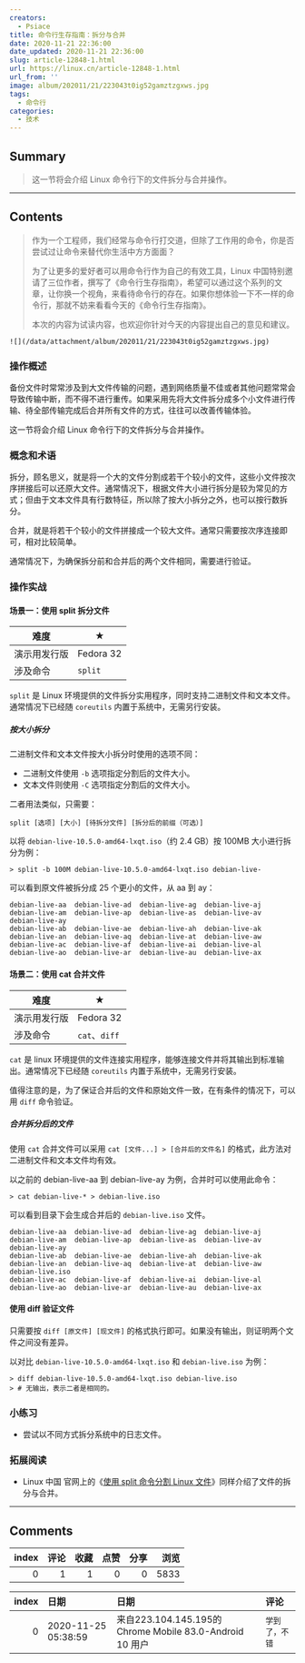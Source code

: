 ```yaml
---
creators:
  - Psiace
title: 命令行生存指南：拆分与合并
date: 2020-11-21 22:36:00
date_updated: 2020-11-21 22:36:00
slug: article-12848-1.html
url: https://linux.cn/article-12848-1.html
url_from: ''
image: album/202011/21/223043t0ig52gamztzgxws.jpg
tags:
  - 命令行
categories:
  - 技术
---
```


## Summary

> 这一节将会介绍 Linux 命令行下的文件拆分与合并操作。

***

<!-- more -->

## Contents

> 
> 作为一个工程师，我们经常与命令行打交道，但除了工作用的命令，你是否尝试过让命令来替代你生活中方方面面？
> 
> 
> 为了让更多的爱好者可以用命令行作为自己的有效工具，Linux 中国特别邀请了三位作者，撰写了《命令行生存指南》，希望可以通过这个系列的文章，让你换一个视角，来看待命令行的存在。如果你想体验一下不一样的命令行，那就不妨来看看今天的《命令行生存指南》。
> 
> 
> 本次的内容为试读内容，也欢迎你针对今天的内容提出自己的意见和建议。
> 
> 
> 

`![](/data/attachment/album/202011/21/223043t0ig52gamztzgxws.jpg)`

### 操作概述

备份文件时常常涉及到大文件传输的问题，遇到网络质量不佳或者其他问题常常会导致传输中断，而不得不进行重传。如果采用先将大文件拆分成多个小文件进行传输、待全部传输完成后合并所有文件的方式，往往可以改善传输体验。

这一节将会介绍 Linux 命令行下的文件拆分与合并操作。

### 概念和术语

拆分，顾名思义，就是将一个大的文件分割成若干个较小的文件，这些小文件按次序拼接后可以还原大文件。通常情况下，根据文件大小进行拆分是较为常见的方式；但由于文本文件具有行数特征，所以除了按大小拆分之外，也可以按行数拆分。

合并，就是将若干个较小的文件拼接成一个较大文件。通常只需要按次序连接即可，相对比较简单。

通常情况下，为确保拆分前和合并后的两个文件相同，需要进行验证。

### 操作实战

#### 场景一：使用 split 拆分文件

| 难度 | ★ |
| --- | --- |
| 演示用发行版 | Fedora 32 |
| 涉及命令 | `split` |

`split` 是 Linux 环境提供的文件拆分实用程序，同时支持二进制文件和文本文件。通常情况下已经随 `coreutils` 内置于系统中，无需另行安装。

##### 按大小拆分

二进制文件和文本文件按大小拆分时使用的选项不同：

* 二进制文件使用 `-b` 选项指定分割后的文件大小。
* 文本文件则使用 `-C` 选项指定分割后的文件大小。

二者用法类似，只需要：

```shell
split [选项] [大小] [待拆分文件] [拆分后的前缀（可选）]
```

以将 `debian-live-10.5.0-amd64-lxqt.iso`（约 2.4 GB）按 100MB 大小进行拆分为例：

```shell
> split -b 100M debian-live-10.5.0-amd64-lxqt.iso debian-live-
```

可以看到原文件被拆分成 25 个更小的文件，从 aa 到 ay：

```shell
debian-live-aa  debian-live-ad  debian-live-ag  debian-live-aj  debian-live-am  debian-live-ap  debian-live-as  debian-live-av  debian-live-ay
debian-live-ab  debian-live-ae  debian-live-ah  debian-live-ak  debian-live-an  debian-live-aq  debian-live-at  debian-live-aw
debian-live-ac  debian-live-af  debian-live-ai  debian-live-al  debian-live-ao  debian-live-ar  debian-live-au  debian-live-ax
```

#### 场景二：使用 cat 合并文件

| 难度 | ★ |
| --- | --- |
| 演示用发行版 | Fedora 32 |
| 涉及命令 | `cat`、`diff` |

`cat` 是 linux 环境提供的文件连接实用程序，能够连接文件并将其输出到标准输出。通常情况下已经随 `coreutils` 内置于系统中，无需另行安装。

值得注意的是，为了保证合并后的文件和原始文件一致，在有条件的情况下，可以用 `diff` 命令验证。

##### 合并拆分后的文件

使用 `cat` 合并文件可以采用 `cat [文件...] > [合并后的文件名]` 的格式，此方法对二进制文件和文本文件均有效。

以之前的 debian-live-aa 到 debian-live-ay 为例，合并时可以使用此命令：

```shell
> cat debian-live-* > debian-live.iso
```

可以看到目录下会生成合并后的 `debian-live.iso` 文件。

```shell
debian-live-aa  debian-live-ad  debian-live-ag  debian-live-aj  debian-live-am  debian-live-ap  debian-live-as  debian-live-av  debian-live-ay
debian-live-ab  debian-live-ae  debian-live-ah  debian-live-ak  debian-live-an  debian-live-aq  debian-live-at  debian-live-aw  debian-live.iso
debian-live-ac  debian-live-af  debian-live-ai  debian-live-al  debian-live-ao  debian-live-ar  debian-live-au  debian-live-ax
```

#### 使用 diff 验证文件

只需要按 `diff [原文件] [现文件]` 的格式执行即可。如果没有输出，则证明两个文件之间没有差异。

以对比 `debian-live-10.5.0-amd64-lxqt.iso` 和 `debian-live.iso` 为例：

```shell
> diff debian-live-10.5.0-amd64-lxqt.iso debian-live.iso
> # 无输出，表示二者是相同的。
```

### 小练习

* 尝试以不同方式拆分系统中的日志文件。

### 拓展阅读

* Linux 中国 官网上的《[使用 split 命令分割 Linux 文件](https://linux.cn/article-11682-1.html)》同样介绍了文件的拆分与合并。

***

## Comments


|   index |   评论 |   收藏 |   点赞 |   分享 |   浏览 |
|--------:|-------:|-------:|-------:|-------:|-------:|
|       0 |      1 |      1 |      0 |      0 |   5833 |

|   index | 日期                | 日期                                                     | 评论           |
|--------:|:--------------------|:---------------------------------------------------------|:---------------|
|       0 | 2020-11-25 05:38:59 | 来自223.104.145.195的 Chrome Mobile 83.0-Android 10 用户 | `学到了，不错` |
